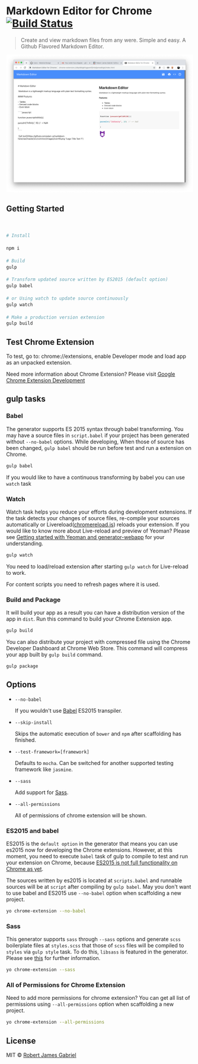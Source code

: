 # Markdown Editor for Chrome [![Build Status](https://travis-ci.org/RobertJGabriel/markdown-editor-github.svg?branch=master)](https://travis-ci.org/RobertJGabriel/markdown-editor-github) 
> Create and view markdown files from any were. Simple and easy. A Github Flavored Markdown Editor.

![alt text]( app/images/screenshot/readme.png  "Readme Logo")

## Getting Started

```sh


# Install

npm i

# Build
gulp

# Transform updated source written by ES2015 (default option)
gulp babel

# or Using watch to update source continuously
gulp watch

# Make a production version extension
gulp build
```

## Test Chrome Extension

To test, go to: chrome://extensions, enable Developer mode and load app as an unpacked extension.

Need more information about Chrome Extension? Please visit [Google Chrome Extension Development](http://developer.chrome.com/extensions/devguide.html)

## gulp tasks

### Babel

The generator supports ES 2015 syntax through babel transforming. You may have a source files in `script.babel` if your project has been generated without `--no-babel` options. While developing, When those of source has been changed, `gulp babel` should be run before test and run a extension on Chrome.

```sh
gulp babel
```

If you would like to have a continuous transforming by babel you can use `watch` task

### Watch

Watch task helps you reduce your efforts during development extensions. If the task detects your changes of source files, re-compile your sources automatically or Livereload([chromereload.js](https://github.com/yeoman/generator-chrome-extension/blob/master/app/templates/scripts/chromereload.js)) reloads your extension. If you would like to know more about Live-reload and preview of Yeoman? Please see [Getting started with Yeoman and generator-webapp](http://youtu.be/zBt2g9ekiug?t=3m51s) for your understanding.

```bash
gulp watch
```

You need to load/reload extension after starting `gulp watch` for Live-reload to work.

For content scripts you need to refresh pages where it is used.

### Build and Package

It will build your app as a result you can have a distribution version of the app in `dist`. Run this command to build your Chrome Extension app.

```bash
gulp build
```

You can also distribute your project with compressed file using the Chrome Developer Dashboard at Chrome Web Store. This command will compress your app built by `gulp build` command.

```bash
gulp package
```

## Options

* `--no-babel`

  If you wouldn't use [Babel](https://babeljs.io/) ES2015 transpiler.

* `--skip-install`

  Skips the automatic execution of `bower` and `npm` after
  scaffolding has finished.

* `--test-framework=[framework]`

  Defaults to `mocha`. Can be switched for
  another supported testing framework like `jasmine`.

* `--sass`

  Add support for [Sass](http://sass-lang.com/libsass).

* `--all-permissions`

  All of permissions of chrome extension will be shown.

### ES2015 and babel

ES2015 is the `default option` in the generator that means you can use es2015 now for developing the Chrome extensions. However, at this moment, you need to execute `babel` task of gulp to compile to test and run your extension on Chrome, because [ES2015 is not full functionality on Chrome as yet](http://kangax.github.io/compat-table/es6/).

The sources written by es2015 is located at `scripts.babel` and runnable sources will be at `script` after compiling by `gulp babel`. May you don't want to use babel and ES2015 use `--no-babel` option when scaffolding a new project.

```sh
yo chrome-extension --no-babel
```

### Sass

This generator supports `sass` through `--sass` options and generate `scss` boilerplate files at `styles.scss` that those of `scss` files will be compiled to `styles` via `gulp style` task. To do this, `libsass` is featured in the generator. Please see [this](https://github.com/yeoman/generator-gulp-webapp#libsass) for further information.

```sh
yo chrome-extension --sass
```

### All of Permissions for Chrome Extension

Need to add more permissions for chrome extension? You can get all list of permissions using `--all-permissions` option when scaffolding a new project.

```sh
yo chrome-extension --all-permissions
```

## License

MIT © [Robert James Gabriel](https://www.robertgabriel.ninja)


[npm-image]: https://badge.fury.io/js/RobertJGabriel/markdown-editor-github
[npm-url]: https://npmjs.org/package/RobertJGabriel/markdown-editor-github
[travis-image]: https://travis-ci.org/RobertJGabriel/markdown-editor-github.svg?branch=master
[travis-url]: https://travis-ci.org/RobertJGabriel/markdown-editor-github
[daviddm-image]: https://david-dm.org/RobertJGabriel/markdown-editor-githubtheme=shields.io
[daviddm-url]: https://david-dm.org/RobertJGabriel/markdown-editor-github

